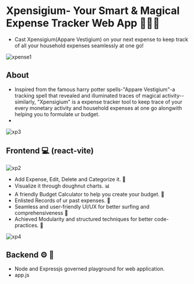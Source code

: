 #    Xpensigium- Your Smart & Magical Expense Tracker Web App 📔📝🎶
-  Cast Xpensigium(Appare Vestigium) on your next expense to keep track of all your household expenses seamlessly at one go!
  
![xpense1](https://github.com/user-attachments/assets/89df65fe-2667-45b9-b121-37542b89a92b)

##  **About**
-  Inspired from the famous harry potter spells-"Appare Vestigium"-a tracking spell that revealed and illuminated traces of magical activity--similarly, "Xpensigium" is a expense tracker tool to keep trace of your every monetary activity and household expenses at one go alongwith helping you to formulate ur budget.
-  
![xp3](https://github.com/user-attachments/assets/740535cb-dced-487b-99cf-7730f85be8fe)

  
##  **Frontend 💻** (react-vite)

![xp2](https://github.com/user-attachments/assets/0edd055b-58e3-41a4-87b4-b1609d2534d3)

  - Add Expense, Edit, Delete and Categorize it. 📝
  - Visualize it through doughnut charts. 📊
  - A friendly Budget Calculator to help you create your budget. 🧮
  - Enlisted Records of ur past expenses. 🧾
  - Seamless and user-friendly UI/UX for better surfing and comprehensiveness 💌
  - Achieved Modularity and structured techniques for better code-practices. 🎯
    
![xp4](https://github.com/user-attachments/assets/e475ab92-307f-4f89-a94c-0921aa51353a)

## **Backend ⚙ 🔄**
   - Node and Expressjs governed playground for web application.
   - app.js
